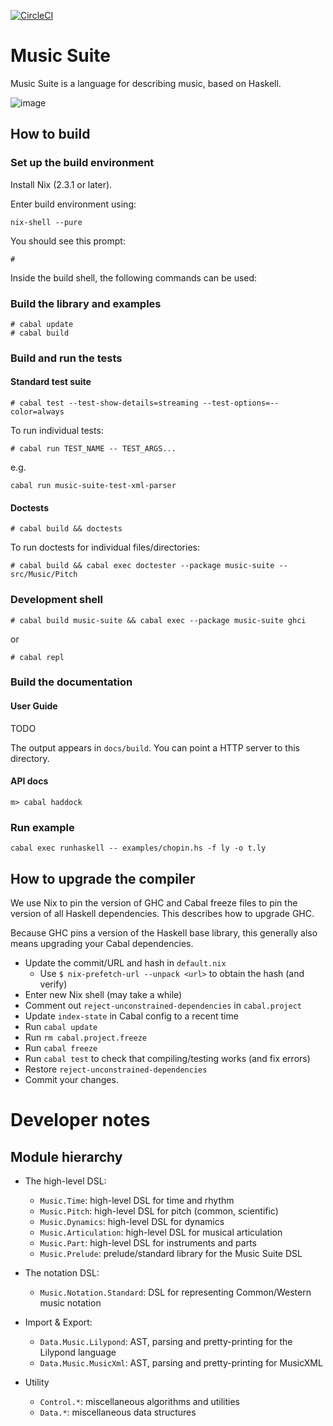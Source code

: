 [![CircleCI](https://circleci.com/gh/music-suite/music-suite.svg?style=svg)](https://circleci.com/gh/music-suite/music-suite)



# Music Suite

Music Suite is a language for describing music, based on Haskell.

![image](https://user-images.githubusercontent.com/321331/111701233-6c33ab80-8832-11eb-9d26-7d0369b22a43.png)


<!-- See <http://music-suite.github.io>. -->


## How to build

### Set up the build environment

Install Nix (2.3.1 or later).

Enter build environment using:

```
nix-shell --pure
```

You should see this prompt:

```
#
```

Inside the build shell, the following commands can be used:

### Build the library and examples

```
# cabal update
# cabal build
```

### Build and run the tests

#### Standard test suite

```
# cabal test --test-show-details=streaming --test-options=--color=always
```

To run individual tests:

```
# cabal run TEST_NAME -- TEST_ARGS...
```

e.g.

```
cabal run music-suite-test-xml-parser
```

#### Doctests

```
# cabal build && doctests
```

To run doctests for individual files/directories:

```
# cabal build && cabal exec doctester --package music-suite -- src/Music/Pitch
```



### Development shell

```
# cabal build music-suite && cabal exec --package music-suite ghci
```

or

```
# cabal repl
```

### Build the documentation

#### User Guide

TODO

The output appears in `docs/build`. You can point a HTTP server to this directory.

#### API docs

```
m> cabal haddock
```


### Run example

```
cabal exec runhaskell -- examples/chopin.hs -f ly -o t.ly
```



## How to upgrade the compiler

We use Nix to pin the version of GHC and Cabal freeze files to pin the
version of all Haskell dependencies. This describes how to upgrade GHC.

Because GHC pins a version of the Haskell base library, this generally
also means upgrading your Cabal dependencies.

- Update the commit/URL and hash in `default.nix`
  - Use `$ nix-prefetch-url --unpack <url>` to obtain the hash (and verify)
- Enter new Nix shell (may take a while)
- Comment out `reject-unconstrained-dependencies` in `cabal.project`
- Update `index-state` in Cabal config to a recent time
- Run `cabal update`
- Run `rm cabal.project.freeze`
- Run `cabal freeze`
- Run `cabal test` to check that compiling/testing works (and fix errors)
- Restore `reject-unconstrained-dependencies`
- Commit your changes.


# Developer notes

## Module hierarchy

- The high-level DSL:
  - `Music.Time`: high-level DSL for time and rhythm
  - `Music.Pitch`: high-level DSL for pitch (common, scientific)
  - `Music.Dynamics`: high-level DSL for dynamics
  - `Music.Articulation`: high-level DSL for musical articulation
  - `Music.Part`: high-level DSL for instruments and parts
  - `Music.Prelude`: prelude/standard library for the Music Suite DSL

- The notation DSL:
  - `Music.Notation.Standard`: DSL for representing Common/Western music notation

- Import & Export:
  - `Data.Music.Lilypond`: AST, parsing and pretty-printing for the Lilypond language
  - `Data.Music.MusicXml`: AST, parsing and pretty-printing for MusicXML

- Utility
  - `Control.*`: miscellaneous algorithms and utilities
  - `Data.*`: miscellaneous data structures
